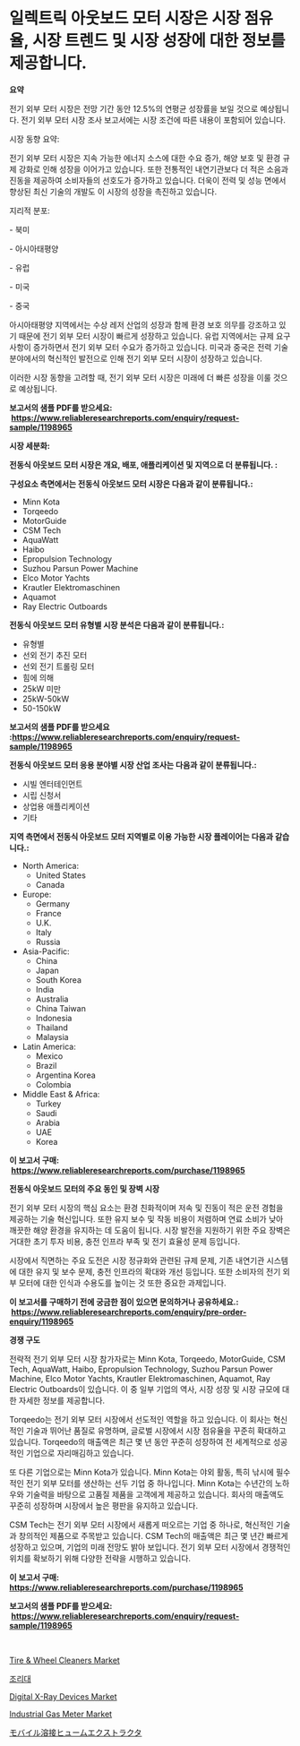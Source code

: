 <p><h1>일렉트릭 아웃보드 모터 시장은 시장 점유율, 시장 트렌드 및 시장 성장에 대한 정보를 제공합니다.</h1></p><p><strong>요약</strong></p>
<p><p>전기 외부 모터 시장은 전망 기간 동안 12.5%의 연평균 성장률을 보일 것으로 예상됩니다. 전기 외부 모터 시장 조사 보고서에는 시장 조건에 따른 내용이 포함되어 있습니다.</p><p>시장 동향 요약:</p><p>전기 외부 모터 시장은 지속 가능한 에너지 소스에 대한 수요 증가, 해양 보호 및 환경 규제 강화로 인해 성장을 이어가고 있습니다. 또한 전통적인 내연기관보다 더 적은 소음과 진동을 제공하여 소비자들의 선호도가 증가하고 있습니다. 더욱이 전력 및 성능 면에서 향상된 최신 기술의 개발도 이 시장의 성장을 촉진하고 있습니다.</p><p>지리적 분포:</p><p>- 북미</p><p>- 아시아태평양</p><p>- 유럽</p><p>- 미국</p><p>- 중국</p><p>아시아태평양 지역에서는 수상 레저 산업의 성장과 함께 환경 보호 의무를 강조하고 있기 때문에 전기 외부 모터 시장이 빠르게 성장하고 있습니다. 유럽 지역에서는 규제 요구 사항이 증가하면서 전기 외부 모터 수요가 증가하고 있습니다. 미국과 중국은 전력 기술 분야에서의 혁신적인 발전으로 인해 전기 외부 모터 시장이 성장하고 있습니다.</p><p>이러한 시장 동향을 고려할 때, 전기 외부 모터 시장은 미래에 더 빠른 성장을 이룰 것으로 예상됩니다.</p></p>
<p><strong>보고서의 샘플 PDF를 받으세요: &nbsp;<a href="https://www.reliableresearchreports.com/enquiry/request-sample/1198965">https://www.reliableresearchreports.com/enquiry/request-sample/1198965</a></strong></p>
<p><strong>시장 세분화:</strong></p>
<p><strong> 전동식 아웃보드 모터 시장은 개요, 배포, 애플리케이션 및 지역으로 더 분류됩니다. :</strong></p>
<p><strong>구성요소 측면에서는 전동식 아웃보드 모터 시장은 다음과 같이 분류됩니다.:</strong></p>
<p><ul><li>Minn Kota</li><li>Torqeedo</li><li>MotorGuide</li><li>CSM Tech</li><li>AquaWatt</li><li>Haibo</li><li>Epropulsion Technology</li><li>Suzhou Parsun Power Machine</li><li>Elco Motor Yachts</li><li>Krautler Elektromaschinen</li><li>Aquamot</li><li>Ray Electric Outboards</li></ul></p>
<p><strong> 전동식 아웃보드 모터 유형별 시장 분석은 다음과 같이 분류됩니다.:</strong></p>
<p><ul><li>유형별</li><li>선외 전기 추진 모터</li><li>선외 전기 트롤링 모터</li><li>힘에 의해</li><li>25kW 미만</li><li>25kW-50kW</li><li>50-150kW</li></ul></p>
<p><strong>보고서의 샘플 PDF를 받으세요 :<a href="https://www.reliableresearchreports.com/enquiry/request-sample/1198965">https://www.reliableresearchreports.com/enquiry/request-sample/1198965</a></strong></p>
<p><strong> 전동식 아웃보드 모터 응용 분야별 시장 산업 조사는 다음과 같이 분류됩니다.:</strong></p>
<p><ul><li>시빌 엔터테인먼트</li><li>시립 신청서</li><li>상업용 애플리케이션</li><li>기타</li></ul></p>
<p><strong>지역 측면에서 전동식 아웃보드 모터 지역별로 이용 가능한 시장 플레이어는 다음과 같습니다.:</strong></p>
<p><ul>
    <li>
        North America:
        <ul>
            <li>United States</li>
            <li>Canada</li>
        </ul>
    </li>
    <li>
        Europe:
        <ul>
            <li>Germany</li>
            <li>France</li>
            <li>U.K.</li>
            <li>Italy</li>
            <li>Russia</li>
        </ul>
    </li>
    <li>
        Asia-Pacific:
        <ul>
            <li>China</li>
            <li>Japan</li>
            <li>South Korea</li>
            <li>India</li>
            <li>Australia</li>
            <li>China Taiwan</li>
            <li>Indonesia</li>
            <li>Thailand</li>
            <li>Malaysia</li>
        </ul>
    </li>
    <li>
        Latin America:
        <ul>
            <li>Mexico</li>
            <li>Brazil</li>
            <li>Argentina Korea</li>
            <li>Colombia</li>
        </ul>
    </li>
    <li>
        Middle East & Africa:
        <ul>
            <li>Turkey</li>
            <li>Saudi</li>
            <li>Arabia</li>
            <li>UAE</li>
            <li>Korea</li>
        </ul>
    </li>
    </ul></p>
<p><strong>이 보고서 구매: &nbsp;<a href="https://www.reliableresearchreports.com/purchase/1198965">https://www.reliableresearchreports.com/purchase/1198965</a></strong></p>
<p><strong>전동식 아웃보드 모터의 주요 동인 및 장벽 시장</strong></p>
<p><p>전기 외부 모터 시장의 핵심 요소는 환경 친화적이며 저속 및 진동이 적은 운전 경험을 제공하는 기술 혁신입니다. 또한 유지 보수 및 작동 비용이 저렴하며 연료 소비가 낮아 깨끗한 해양 환경을 유지하는 데 도움이 됩니다. 시장 발전을 지원하기 위한 주요 장벽은 거대한 초기 투자 비용, 충전 인프라 부족 및 전기 효율성 문제 등입니다.</p><p>시장에서 직면하는 주요 도전은 시장 정규화와 관련된 규제 문제, 기존 내연기관 시스템에 대한 유지 및 보수 문제, 충전 인프라의 확대와 개선 등입니다. 또한 소비자의 전기 외부 모터에 대한 인식과 수용도를 높이는 것 또한 중요한 과제입니다.</p></p>
<p><strong>이 보고서를 구매하기 전에 궁금한 점이 있으면 문의하거나 공유하세요.: &nbsp;<a href="https://www.reliableresearchreports.com/enquiry/pre-order-enquiry/1198965">https://www.reliableresearchreports.com/enquiry/pre-order-enquiry/1198965</a></strong></p>
<p><strong>경쟁 구도</strong></p>
<p><p>전략적 전기 외부 모터 시장 참가자로는 Minn Kota, Torqeedo, MotorGuide, CSM Tech, AquaWatt, Haibo, Epropulsion Technology, Suzhou Parsun Power Machine, Elco Motor Yachts, Krautler Elektromaschinen, Aquamot, Ray Electric Outboards이 있습니다. 이 중 일부 기업의 역사, 시장 성장 및 시장 규모에 대한 자세한 정보를 제공합니다.</p><p> Torqeedo는 전기 외부 모터 시장에서 선도적인 역할을 하고 있습니다. 이 회사는 혁신적인 기술과 뛰어난 품질로 유명하며, 글로벌 시장에서 시장 점유율을 꾸준히 확대하고 있습니다. Torqeedo의 매출액은 최근 몇 년 동안 꾸준히 성장하여 전 세계적으로 성공적인 기업으로 자리매김하고 있습니다.</p><p> 또 다른 기업으로는 Minn Kota가 있습니다. Minn Kota는 야외 활동, 특히 낚시에 필수적인 전기 외부 모터를 생산하는 선두 기업 중 하나입니다. Minn Kota는 수년간의 노하우와 기술력을 바탕으로 고품질 제품을 고객에게 제공하고 있습니다. 회사의 매출액도 꾸준히 성장하며 시장에서 높은 평판을 유지하고 있습니다.</p><p>CSM Tech는 전기 외부 모터 시장에서 새롭게 떠오르는 기업 중 하나로, 혁신적인 기술과 창의적인 제품으로 주목받고 있습니다. CSM Tech의 매출액은 최근 몇 년간 빠르게 성장하고 있으며, 기업의 미래 전망도 밝아 보입니다. 전기 외부 모터 시장에서 경쟁적인 위치를 확보하기 위해 다양한 전략을 시행하고 있습니다.</p></p>
<p><strong>이 보고서 구매: &nbsp; <a href="https://www.reliableresearchreports.com/purchase/1198965">https://www.reliableresearchreports.com/purchase/1198965</a></strong></p>
<p><strong>보고서의 샘플 PDF를 받으세요: &nbsp;<a href="https://www.reliableresearchreports.com/enquiry/request-sample/1198965">https://www.reliableresearchreports.com/enquiry/request-sample/1198965</a></strong><strong></strong></p>
<p>&nbsp;</p>
<p><p><a href="https://github.com/joannesouthgate/Market-Research-Report-List-2/blob/main/tire-wheel-cleaners-market.md">Tire & Wheel Cleaners Market</a></p><p><a href="https://github.com/vss5505pa7z1p/Market-Research-Report-List-1/blob/main/7672574188361.md">조리대</a></p><p><a href="https://issuu.com/reportprime-2/docs/digital-x-ray-devices-market-size-2030.pptx">Digital X-Ray Devices Market</a></p><p><a href="https://cat-emmental-94b.notion.site/Industrial-Gas-Meter-Market-Research-Report-Provides-thorough-Industry-Overview-which-offers-an-In--24bc078e918349f39e56b591fa920b3f">Industrial Gas Meter Market</a></p><p><a href="https://medium.com/@tariqzafar00/%E6%90%BA%E5%B8%AF%E7%94%A8%E6%BA%B6%E6%8E%A5%E3%83%95%E3%83%A5%E3%83%BC%E3%83%A0%E5%90%B8%E5%BC%95%E8%A3%85%E7%BD%AE%E3%81%AE%E5%B8%82%E5%A0%B4%E8%AA%BF%E6%9F%BB%E3%83%AC%E3%83%9D%E3%83%BC%E3%83%88-%E3%81%9D%E3%81%AE%E6%AD%B4%E5%8F%B2%E3%81%A82024%E5%B9%B4%E3%81%8B%E3%82%892031%E5%B9%B4%E3%81%BE%E3%81%A7%E3%81%AE%E4%BA%88%E6%B8%AC-2fc415069443">モバイル溶接ヒュームエクストラクタ</a></p></p>